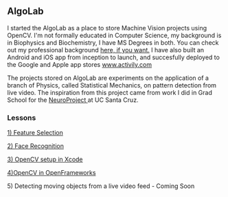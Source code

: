 <h2> AlgoLab </h2>

<p>
I started the AlgoLab as a place to store Machine Vision projects using OpenCV.  I'm not formally educated in Computer Science, my background is in Biophysics and Biochemistry, I have MS Degrees in both. You can check out my professional background <a href="https://www.linkedin.com/in/jchiefelk">here, if you want.</a>  I have also built an Android and iOS app from inception to launch, and succesfully deployed to the Google and Apple app stores <a href="https://www.activily.com/">www.activily.com</a> 
</p>
<p>
The projects stored on AlgoLab are experiments on the application of a branch of Physics, called Statistical Mechanics, on pattern detection from live video.  The inspiration from this project came from work I did in Grad School for the <a href="http://scipp.ucsc.edu/groups/Neuroproject/index2.html"> NeuroProject </a> at UC Santa Cruz.   
</p>

<h3>Lessons</h3>


<a href="https://github.com/jchiefelk/Algorithms/tree/master/feature_selection">1) Feature Selection</a>

<a href="https://github.com/jchiefelk/Algorithms/tree/master/facerecognition">2) Face Recognition</a>

<a href="https://github.com/jchiefelk/AlgoLab/tree/master/VisionCode">3) OpenCV setup in Xcode</a>

<a href="https://github.com/jchiefelk/AlgoLab/tree/master/ofAlgoLab">4)OpenCV in OpenFrameworks</a>

<a>5) Detecting moving objects from a live video feed - Coming Soon</a>


